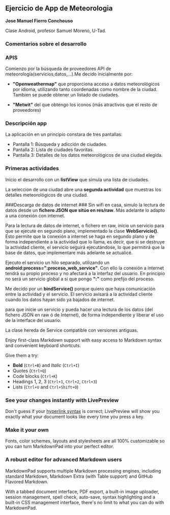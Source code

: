 ## Ejercicio de App de Meteorologia ##

**Jose Manuel Fierro Conchouso**

Clase Android, profesor Samuel Moreno, U-Tad.

### Comentarios sobre el desarrollo ###
### APIS ###

Comienzo por la búsqueda de proveedores API de meteorología(servicios,datos,...).Me decido inicialmente por:

- **"Openweathermap"** que proporciona acceso a datos meteorológicos por idioma, utilizando tanto coordenadas como nombre de la ciudad. Tambien se puede obtener un listado de ciudades.

- **"Metwit"** del que obtengo los iconos (más atractivos que el resto de proveedores)

### Descripción app ###
La aplicación en un principio constara de tres pantallas:

- Pantalla 1: Búsqueda y adicción de ciudades.
- Pantalla 2: Lista de ciudades favoritas.
- Pantalla 3: Detalles de los datos meteorológicos de una ciudad elegida.

### Primeras actividades ###
Inicio el desarrollo con un **listView** que simula una lista de ciudades.

La seleccion de una ciudad abre una **segunda actividad** que muestras los detalles meteorológicos de una ciudad.

###Descarga de datos de internet ###
Sin wifi en casa, simulo la lectura de datos desde un **fichero JSON que sitúo en res/raw**. Más adelante lo adapto a una conexión con internet.

Para la lectura de datos de internet, o fichero en raw, inicio un servicio para que se ejecute en segundo plano, implementado la clase **WebServicio()**. Esto permite que la conexión a internet se haga en segundo plano y de forma independiente a la actividad que lo llama, es decir, que si se destruye la actividad cliente, el servicio seguirá ejecutándose, lo que permitirá que la base de datos, que implementare más adelante se actualicé. 

 Ejecuto el servicio un hilo separado, utilizando un **android:process=":proceso_web_service"**. Con ello la conexión a internet tendrá su propio proceso y no afectará a la interfaz del usuario. En principio no será un servicio global a si que pongo **":"** como prefijo del proceso.

Me decido por un **bindService()** porque quiero que haya comunicación entre la actividad y el servicio. El servicio avisará a la actividad cliente cuando los datos hayan sido ya bajados de internet.

para que inicie un servicio y pueda hacer una lectura de los datos (del fichero JSON en raw ó de Internet), de forma independiente y liberar el uso de la interface del usuario.

La clase hereda de Service compatible con versiones antiguas.

Enjoy first-class Markdown support with easy access to  Markdown syntax and convenient keyboard shortcuts.

Give them a try:

- **Bold** (`Ctrl+B`) and *Italic* (`Ctrl+I`)
- Quotes (`Ctrl+Q`)
- Code blocks (`Ctrl+K`)
- Headings 1, 2, 3 (`Ctrl+1`, `Ctrl+2`, `Ctrl+3`)
- Lists (`Ctrl+U` and `Ctrl+Shift+O`)

### See your changes instantly with LivePreview ###

Don't guess if your [hyperlink syntax](http://markdownpad.com) is correct; LivePreview will show you exactly what your document looks like every time you press a key.

### Make it your own ###

Fonts, color schemes, layouts and stylesheets are all 100% customizable so you can turn MarkdownPad into your perfect editor.

### A robust editor for advanced Markdown users ###

MarkdownPad supports multiple Markdown processing engines, including standard Markdown, Markdown Extra (with Table support) and GitHub Flavored Markdown.

With a tabbed document interface, PDF export, a built-in image uploader, session management, spell check, auto-save, syntax highlighting and a built-in CSS management interface, there's no limit to what you can do with MarkdownPad.
